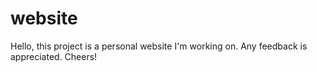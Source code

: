 # website

Hello, this project is a personal website I'm working on. Any feedback is appreciated. Cheers!
